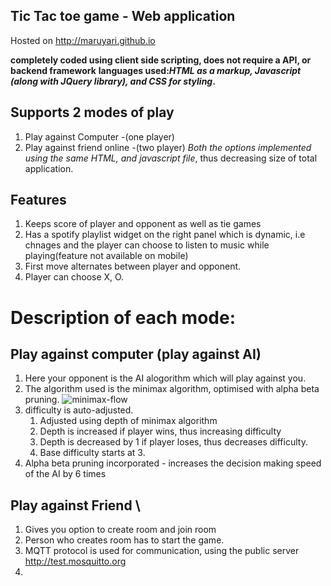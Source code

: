 
## Tic Tac toe game - Web application
 Hosted on http://maruyari.github.io
 
 __completely coded using client side scripting, does not require a API, or backend framework__
 __languages used:_HTML as a markup, Javascript (along with JQuery library), and CSS for styling_.__
   
 
 ## Supports 2 modes of play
 1. Play against Computer -(one player)
 2. Play against friend online -(two player)
 _Both the options implemented using the same HTML, and javascript file_, thus decreasing size of total application.
 ## Features
 1. Keeps score of player and opponent as well as tie games
 2. Has a spotify playlist widget on the right panel which is dynamic, i.e chnages and the player can choose to listen to music while playing(feature not available on mobile)
 3. First move alternates between player and opponent.
 4. Player can choose X, O.
 # Description of each mode:
 
 ## Play against computer (play against AI)
 1. Here your opponent is the AI alogorithm which will play against you.
 2. The algorithm used is the minimax algorithm, optimised with alpha beta pruning.
 ![minimax-flow](./home/tokoyama/Downloads/400px-Minimax.svg.png)
 3. difficulty is auto-adjusted. 
    1. Adjusted using depth of minimax algorithm
    2. Depth is increased if player wins, thus increasing difficulty
    3. Depth is decreased by 1 if player loses, thus decreases difficulty.
    4. Base difficulty starts at 3.
 4. Alpha beta pruning incorporated - increases the decision making speed of the AI by 6 times
 
 ## Play against Friend \
 1. Gives you option to create room and join room
 2. Person who creates room has to start the game.
 3. MQTT protocol is used for communication, using the public server http://test.mosquitto.org 
 4. 
 
